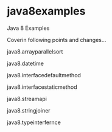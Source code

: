 # java8examples
Java 8 Examples

Coverin following points and changes...

java8.arrayparallelsort

java8.datetime

java8.interfacedefaultmethod

java8.interfacestaticmethod

java8.streamapi

java8.stringjoiner

java8.typeinterfernce
